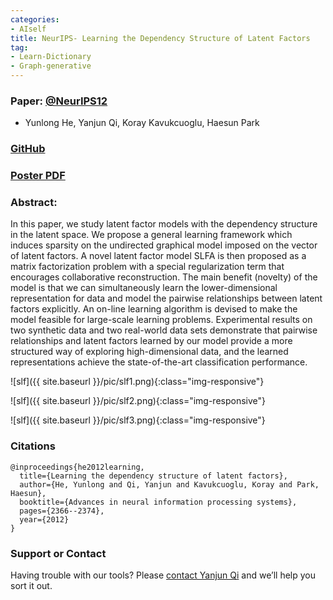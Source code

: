 ```yaml
---
categories:
- AIself
title: NeurIPS- Learning the Dependency Structure of Latent Factors
tag:
- Learn-Dictionary
- Graph-generative
---
```



<a name="sc"></a>

### Paper: [@NeurIPS12](https://papers.nips.cc/paper/4636-learning-the-dependency-structure-of-latent-factors) 
+ Yunlong He, Yanjun Qi, Koray Kavukcuoglu, Haesun Park


### [GitHub](https://github.com/DeepLearning4BioSeqText/Paper12-NIPS-SparseGGM4LatentFactors)

### [Poster PDF](https://qiyanjun.github.io/Homepage//paperA14/2012_SLFA_NIPS.pdf)



### Abstract:
In this paper, we study latent factor models with the dependency structure in the latent space. We propose a general learning framework which induces sparsity on the undirected graphical model imposed on the vector of latent factors. A novel latent factor model SLFA is then proposed as a matrix factorization problem with a special regularization term that encourages collaborative reconstruction. The main benefit (novelty) of the model is that we can simultaneously learn the lower-dimensional representation for data and model the pairwise relationships between latent factors explicitly. An on-line learning algorithm is devised to make the model feasible for large-scale learning problems. Experimental results on two synthetic data and two real-world data sets demonstrate that pairwise relationships and latent factors learned by our model provide a more structured way of exploring high-dimensional data, and the learned representations achieve the state-of-the-art classification performance.


![slf]({{ site.baseurl }}/pic/slf1.png){:class="img-responsive"}

![slf]({{ site.baseurl }}/pic/slf2.png){:class="img-responsive"}

![slf]({{ site.baseurl }}/pic/slf3.png){:class="img-responsive"}

### Citations

```
@inproceedings{he2012learning,
  title={Learning the dependency structure of latent factors},
  author={He, Yunlong and Qi, Yanjun and Kavukcuoglu, Koray and Park, Haesun},
  booktitle={Advances in neural information processing systems},
  pages={2366--2374},
  year={2012}
}
```


### Support or Contact

Having trouble with our tools? Please [contact Yanjun Qi](mailto:yq2h@virginia.edu) and we’ll help you sort it out.
